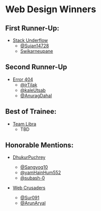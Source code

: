 # Web Design Winners

## First Runner-Up:
- [Stack Underflow](https://github.com/Sujan14728/fsuclient)
    - [@Sujan14728](https://github.com/Sujan14728)
    - [Swikarneupane](https://github.com/Swikarneupane)

## Second Runner-Up
- [Error 404](https://github.com/jrTilak/FSU)
    - [@jrTilak](https://github.com/jrTilak)
    - [@kaleUtsab](https://github.com/kaleUtsab)
    - [@AnuragDahal](https://github.com/kaleUtsab)

## Best of Trainee:
- [Team Libra]()
    - TBD

## Honorable Mentions:
- [DhukurPuchrey](https://github.com/Sangyog10/FSU-Website)
    - [@Sangyog10](https://github.com/Sangyog10)
    - [@yamHainHum552](https://github.com/yamHainHum552)
    - [@subash-0](https://github.com/yamHainHum552)

- [Web Crusaders](https://github.com/Sur091/FSUWebsite.git)
    - [@Sur091](https://github.com/Sur091)
    - [@ArunAryal](https://github.com/ArunAryal)
